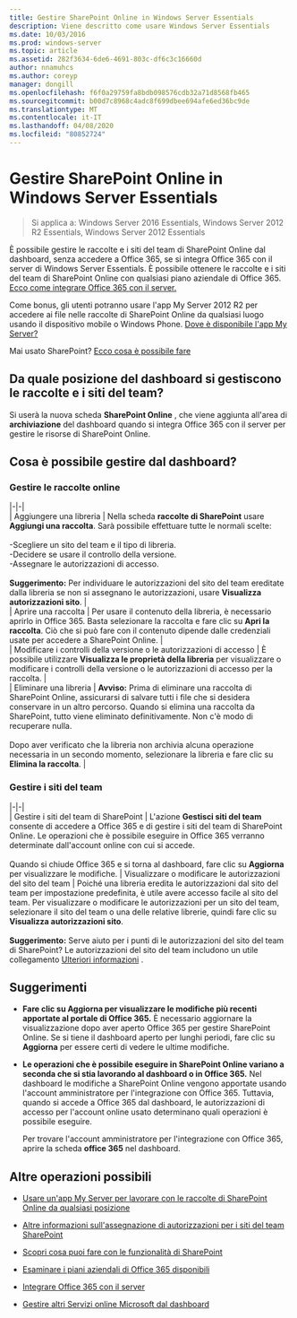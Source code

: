 ```yaml
---
title: Gestire SharePoint Online in Windows Server Essentials
description: Viene descritto come usare Windows Server Essentials
ms.date: 10/03/2016
ms.prod: windows-server
ms.topic: article
ms.assetid: 282f3634-6de6-4691-803c-df6c3c16660d
author: nnamuhcs
ms.author: coreyp
manager: dongill
ms.openlocfilehash: f6f0a29759fa8bdb098576cdb32a71d8568fb465
ms.sourcegitcommit: b00d7c8968c4adc8f699dbee694afe6ed36bc9de
ms.translationtype: MT
ms.contentlocale: it-IT
ms.lasthandoff: 04/08/2020
ms.locfileid: "80852724"
---
```

# <a name="manage-sharepoint-online-in-windows-server-essentials"></a>Gestire SharePoint Online in Windows Server Essentials

>Si applica a: Windows Server 2016 Essentials, Windows Server 2012 R2 Essentials, Windows Server 2012 Essentials

È possibile gestire le raccolte e i siti del team di SharePoint Online dal dashboard, senza accedere a Office 365, se si integra Office 365 con il server di Windows Server Essentials. È possibile ottenere le raccolte e i siti del team di SharePoint Online con qualsiasi piano aziendale di Office 365. [Ecco come integrare Office 365 con il server.](Manage-Office-365-in-Windows-Server-Essentials.md)  
  
 Come bonus, gli utenti potranno usare l'app My Server 2012 R2 per accedere ai file nelle raccolte di SharePoint Online da qualsiasi luogo usando il dispositivo mobile o Windows Phone. [Dove è disponibile l'app My Server?](../use/Use-the-My-Server-App-to-Connect-to-Windows-Server-Essentials.md)  
  
 Mai usato SharePoint? [Ecco cosa è possibile fare](https://office.microsoft.com/office365-sharepoint-online-enterprise-help/get-started-with-sharepoint-2013-HA102772778.aspx)  
  
## <a name="where-on-the-dashboard-will-i-manage-my-libraries-and-team-sites"></a>Da quale posizione del dashboard si gestiscono le raccolte e i siti del team?  
 Si userà la nuova scheda **SharePoint Online** , che viene aggiunta all'area di **archiviazione** del dashboard quando si integra Office 365 con il server per gestire le risorse di SharePoint Online.  

  
## <a name="what-can-i-manage-from-the-dashboard"></a>Cosa è possibile gestire dal dashboard?  
  
### <a name="manage-your-online-libraries"></a>Gestire le raccolte online  
   
|-|-|  
| Aggiungere una libreria | Nella scheda **raccolte di SharePoint** usare **Aggiungi una raccolta**. Sarà possibile effettuare tutte le normali scelte:<br /><br /> -Scegliere un sito del team e il tipo di libreria.<br />-Decidere se usare il controllo della versione.<br />-Assegnare le autorizzazioni di accesso.<br /><br /> **Suggerimento:** Per individuare le autorizzazioni del sito del team ereditate dalla libreria se non si assegnano le autorizzazioni, usare **Visualizza autorizzazioni sito**. |  
| Aprire una raccolta | Per usare il contenuto della libreria, è necessario aprirlo in Office 365. Basta selezionare la raccolta e fare clic su **Apri la raccolta**. Ciò che si può fare con il contenuto dipende dalle credenziali usate per accedere a SharePoint Online. |  
| Modificare i controlli della versione o le autorizzazioni di accesso | È possibile utilizzare **Visualizza le proprietà della libreria** per visualizzare o modificare i controlli della versione o le autorizzazioni di accesso per la raccolta. |  
| Eliminare una libreria | **Avviso:** Prima di eliminare una raccolta di SharePoint Online, assicurarsi di salvare tutti i file che si desidera conservare in un altro percorso. Quando si elimina una raccolta da SharePoint, tutto viene eliminato definitivamente. Non c'è modo di recuperare nulla.<br /><br /> Dopo aver verificato che la libreria non archivia alcuna operazione necessaria in un secondo momento, selezionare la libreria e fare clic su **Elimina la raccolta**. |  
  
### <a name="manage-your-team-sites"></a>Gestire i siti del team  
 
|-|-|  
| Gestire i siti del team di SharePoint | L'azione **Gestisci siti del team** consente di accedere a Office 365 e di gestire i siti del team di SharePoint Online. Le operazioni che è possibile eseguire in Office 365 verranno determinate dall'account online con cui si accede.<br /><br /> Quando si chiude Office 365 e si torna al dashboard, fare clic su **Aggiorna** per visualizzare le modifiche. | Visualizzare o modificare le autorizzazioni del sito del team | Poiché una libreria eredita le autorizzazioni dal sito del team per impostazione predefinita, è utile avere accesso facile al sito del team. Per visualizzare o modificare le autorizzazioni per un sito del team, selezionare il sito del team o una delle relative librerie, quindi fare clic su **Visualizza autorizzazioni sito**.<br /><br /> **Suggerimento:** Serve aiuto per i punti di le autorizzazioni del sito del team di SharePoint? Le autorizzazioni del sito del team includono un utile collegamento [Ulteriori informazioni](https://office.microsoft.com/office365-sharepoint-online-enterprise-help/introduction-control-user-access-with-permissions-HA102771919.aspx?CTT=5&origin=HA102771924) .  
  
## <a name="tips"></a>Suggerimenti  
  
-   **Fare clic su Aggiorna per visualizzare le modifiche più recenti apportate al portale di Office 365.** È necessario aggiornare la visualizzazione dopo aver aperto Office 365 per gestire SharePoint Online. Se si tiene il dashboard aperto per lunghi periodi, fare clic su **Aggiorna** per essere certi di vedere le ultime modifiche.  
  
-   **Le operazioni che è possibile eseguire in SharePoint Online variano a seconda che si stia lavorando al dashboard o in Office 365.** Nel dashboard le modifiche a SharePoint Online vengono apportate usando l'account amministratore per l'integrazione con Office 365. Tuttavia, quando si accede a Office 365 dal dashboard, le autorizzazioni di accesso per l'account online usato determinano quali operazioni è possibile eseguire.  
  
     Per trovare l'account amministratore per l'integrazione con Office 365, aprire la scheda **office 365** nel dashboard.  
  
## <a name="other-things-you-might-want-to-do"></a>Altre operazioni possibili  
  
-   [Usare un'app My Server per lavorare con le raccolte di SharePoint Online da qualsiasi posizione](../use/Use-the-My-Server-App-to-Connect-to-Windows-Server-Essentials.md)  
  
-   [Altre informazioni sull'assegnazione di autorizzazioni per i siti del team SharePoint](https://office.microsoft.com/office365-sharepoint-online-enterprise-help/introduction-control-user-access-with-permissions-HA102771919.aspx?CTT=5&origin=HA102771924)  
  
-   [Scopri cosa puoi fare con le funzionalità di SharePoint](https://office.microsoft.com/office365-sharepoint-online-enterprise-help/get-started-with-sharepoint-2013-HA102772778.aspx)  
  
-   [Esaminare i piani aziendali di Office 365 disponibili](https://office.microsoft.com/business/compare-office-365-for-business-plans-FX102918419.aspx?CR_CC=200061904&WT.srch=1&WT.mc_ID=PS_bing_O365Comm_what-is-office-365-for_Text)  
  
-   [Integrare Office 365 con il server](Manage-Office-365-in-Windows-Server-Essentials.md)  
  
-   [Gestire altri Servizi online Microsoft dal dashboard](Manage-Microsoft-Online-Services-in-Windows-Server-Essentials.md)
